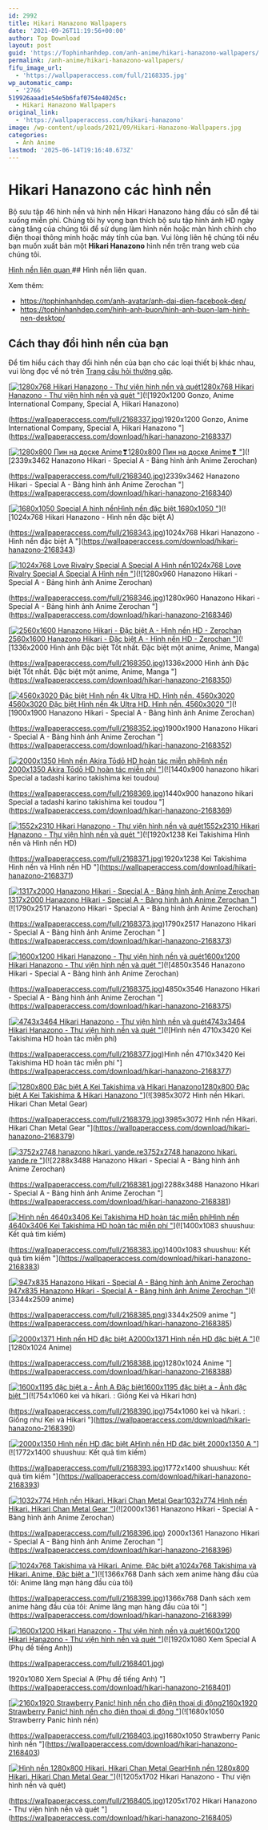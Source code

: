 ```yaml
---
id: 2992
title: Hikari Hanazono Wallpapers
date: '2021-09-26T11:19:56+00:00'
author: Top Download
layout: post
guid: 'https://Tophinhanhdep.com/anh-anime/hikari-hanazono-wallpapers/'
permalink: /anh-anime/hikari-hanazono-wallpapers/
fifu_image_url:
  - 'https://wallpaperaccess.com/full/2168335.jpg'
wp_automatic_camp:
  - '2766'
519926aaad1e54e5b6faf0754e402d5c:
  - Hikari Hanazono Wallpapers
original_link:
  - 'https://wallpaperaccess.com/hikari-hanazono'
image: /wp-content/uploads/2021/09/Hikari-Hanazono-Wallpapers.jpg
categories:
  - Ảnh Anime
lastmod: '2025-06-14T19:16:40.673Z'
---
```

# Hikari Hanazono các hình nền

Bộ sưu tập 46 hình nền và hình nền Hikari Hanazono hàng đầu có sẵn để tải xuống miễn phí. Chúng tôi hy vọng bạn thích bộ sưu tập hình ảnh HD ngày càng tăng của chúng tôi để sử dụng làm hình nền hoặc màn hình chính cho điện thoại thông minh hoặc máy tính của bạn. Vui lòng liên hệ chúng tôi nếu bạn muốn xuất bản một **Hikari Hanazono** hình nền trên trang web của chúng tôi.

[Hình nền liên quan ](#related) ## Hình nền liên quan.

   
 Xem thêm:

   
- <https://tophinhanhdep.com/anh-avatar/anh-dai-dien-facebook-dep/>
- <https://tophinhanhdep.com/hinh-anh-buon/hinh-anh-buon-lam-hinh-nen-desktop/>

## Cách thay đổi hình nền của bạn

Để tìm hiểu cách thay đổi hình nền của bạn cho các loại thiết bị khác nhau, vui lòng đọc về nó trên [Trang câu hỏi thường gặp](https://tophinhanhdep.com/faq/).

  
[[![1280x768 Hikari Hanazono - Thư viện hình nền và quét](https://wallpaperaccess.com/full/2168335.jpg)1280x768 Hikari Hanazono - Thư viện hình nền và quét "](https://wallpaperaccess.com/download/hikari-hanazono-2168335)](![1920x1200 Gonzo, Anime International Company, Special A, Hikari Hanazono)

(https://wallpaperaccess.com/full/2168337.jpg)1920x1200 Gonzo, Anime International Company, Special A, Hikari Hanazono "](https://wallpaperaccess.com/download/hikari-hanazono-2168337)

[[![1280x800 Пин на доске Anime❣](https://wallpaperaccess.com/full/2168338.jpg)1280x800 Пин на доске Anime❣ "](https://wallpaperaccess.com/download/hikari-hanazono-2168338)](![2339x3462 Hanazono Hikari - Special A - Bảng hình ảnh Anime Zerochan)

(https://wallpaperaccess.com/full/2168340.jpg)2339x3462 Hanazono Hikari - Special A - Bảng hình ảnh Anime Zerochan "](https://wallpaperaccess.com/download/hikari-hanazono-2168340)

[[![1680x1050 Special A hình nền](https://wallpaperaccess.com/full/2168342.jpg)Hình nền đặc biệt 1680x1050 "](https://wallpaperaccess.com/download/hikari-hanazono-2168342)](![1024x768 Hikari Hanazono - Hình nền đặc biệt A)

(https://wallpaperaccess.com/full/2168343.jpg)1024x768 Hikari Hanazono - Hình nền đặc biệt A "](https://wallpaperaccess.com/download/hikari-hanazono-2168343)

[[![1024x768 Love Rivalry Special A Special A Hình nền](https://wallpaperaccess.com/full/2168344.jpg)1024x768 Love Rivalry Special A Special A Hình nền "](https://wallpaperaccess.com/download/hikari-hanazono-2168344)](![1280x960 Hanazono Hikari - Special A - Bảng hình ảnh Anime Zerochan)

(https://wallpaperaccess.com/full/2168346.jpg)1280x960 Hanazono Hikari - Special A - Bảng hình ảnh Anime Zerochan "](https://wallpaperaccess.com/download/hikari-hanazono-2168346)

[[![2560x1600 Hanazono Hikari - Đặc biệt A - Hình nền HD - Zerochan](https://wallpaperaccess.com/full/2168349.jpg)2560x1600 Hanazono Hikari - Đặc biệt A - Hình nền HD - Zerochan "](https://wallpaperaccess.com/download/hikari-hanazono-2168349)](![1336x2000 Hình ảnh Đặc biệt Tốt nhất.  Đặc biệt một anime, Anime, Manga)

(https://wallpaperaccess.com/full/2168350.jpg)1336x2000 Hình ảnh Đặc biệt Tốt nhất. Đặc biệt một anime, Anime, Manga "](https://wallpaperaccess.com/download/hikari-hanazono-2168350)

[[![4560x3020 Đặc biệt Hình nền 4k Ultra HD.  Hình nền.  4560x3020](https://wallpaperaccess.com/full/2168351.jpg)4560x3020 Đặc biệt Hình nền 4k Ultra HD. Hình nền. 4560x3020 "](https://wallpaperaccess.com/download/hikari-hanazono-2168351)](![1900x1900 Hanazono Hikari - Special A - Bảng hình ảnh Anime Zerochan)

(https://wallpaperaccess.com/full/2168352.jpg)1900x1900 Hanazono Hikari - Special A - Bảng hình ảnh Anime Zerochan "](https://wallpaperaccess.com/download/hikari-hanazono-2168352)

[[![2000x1350 Hình nền Akira Tōdō HD hoàn tác miễn phí](https://wallpaperaccess.com/full/2168354.jpg)Hình nền 2000x1350 Akira Tōdō HD hoàn tác miễn phí "](https://wallpaperaccess.com/download/hikari-hanazono-2168354)](![1440x900 hanazono hikari Special a tadashi karino takishima kei toudou)

(https://wallpaperaccess.com/full/2168369.jpg)1440x900 hanazono hikari Special a tadashi karino takishima kei toudou "](https://wallpaperaccess.com/download/hikari-hanazono-2168369)

[[![1552x2310 Hikari Hanazono - Thư viện hình nền và quét](https://wallpaperaccess.com/full/2168370.jpg)1552x2310 Hikari Hanazono - Thư viện hình nền và quét "](https://wallpaperaccess.com/download/hikari-hanazono-2168370)](![1920x1238 Kei Takishima Hình nền và Hình nền HD)

(https://wallpaperaccess.com/full/2168371.jpg)1920x1238 Kei Takishima Hình nền và Hình nền HD "](https://wallpaperaccess.com/download/hikari-hanazono-2168371)

[[![1317x2000 Hanazono Hikari - Special A - Bảng hình ảnh Anime Zerochan](https://wallpaperaccess.com/full/2168372.jpg)1317x2000 Hanazono Hikari - Special A - Bảng hình ảnh Anime Zerochan "](https://wallpaperaccess.com/download/hikari-hanazono-2168372)](![1790x2517 Hanazono Hikari - Special A - Bảng hình ảnh Anime Zerochan)

(https://wallpaperaccess.com/full/2168373.jpg)1790x2517 Hanazono Hikari - Special A - Bảng hình ảnh Anime Zerochan " ](https://wallpaperaccess.com/download/hikari-hanazono-2168373)

[[![1600x1200 Hikari Hanazono - Thư viện hình nền và quét](https://wallpaperaccess.com/full/2168374.jpg)1600x1200 Hikari Hanazono - Thư viện hình nền và quét "](https://wallpaperaccess.com/download/hikari-hanazono-2168374)](![4850x3546 Hanazono Hikari - Special A - Bảng hình ảnh Anime Zerochan)

(https://wallpaperaccess.com/full/2168375.jpg)4850x3546 Hanazono Hikari - Special A - Bảng hình ảnh Anime Zerochan "](https://wallpaperaccess.com/download/hikari-hanazono-2168375)

[[![4743x3464 Hikari Hanazono - Thư viện hình nền và quét](https://wallpaperaccess.com/full/2168376.jpg)4743x3464 Hikari Hanazono - Thư viện hình nền và quét "](https://wallpaperaccess.com/download/hikari-hanazono-2168376)](![Hình nền 4710x3420 Kei Takishima HD hoàn tác miễn phí)

(https://wallpaperaccess.com/full/2168377.jpg)Hình nền 4710x3420 Kei Takishima HD hoàn tác miễn phí "](https://wallpaperaccess.com/download/hikari-hanazono-2168377)

[[![1280x800 Đặc biệt A Kei Takishima và Hikari Hanazono](https://wallpaperaccess.com/full/2168378.jpg)1280x800 Đặc biệt A Kei Takishima &amp; Hikari Hanazono "](https://wallpaperaccess.com/download/hikari-hanazono-2168378)](![3985x3072 Hình nền Hikari.  Hikari Chan Metal Gear)

(https://wallpaperaccess.com/full/2168379.jpg)3985x3072 Hình nền Hikari. Hikari Chan Metal Gear "](https://wallpaperaccess.com/download/hikari-hanazono-2168379)

[[![3752x2748 hanazono hikari.  yande.re](https://wallpaperaccess.com/full/2168380.jpg)3752x2748 hanazono hikari. yande.re "](https://wallpaperaccess.com/download/hikari-hanazono-2168380)](![2288x3488 Hanazono Hikari - Special A - Bảng hình ảnh Anime Zerochan)

(https://wallpaperaccess.com/full/2168381.jpg)2288x3488 Hanazono Hikari - Special A - Bảng hình ảnh Anime Zerochan "](https://wallpaperaccess.com/download/hikari-hanazono-2168381)

[[![Hình nền 4640x3406 Kei Takishima HD hoàn tác miễn phí](https://wallpaperaccess.com/full/2168382.jpg)Hình nền 4640x3406 Kei Takishima HD hoàn tác miễn phí "](https://wallpaperaccess.com/download/hikari-hanazono-2168382)](![1400x1083 shuushuu: Kết quả tìm kiếm)

(https://wallpaperaccess.com/full/2168383.jpg)1400x1083 shuushuu: Kết quả tìm kiếm "](https://wallpaperaccess.com/download/hikari-hanazono-2168383)

[[![947x835 Hanazono Hikari - Special A - Bảng hình ảnh Anime Zerochan](https://wallpaperaccess.com/full/2168384.jpg)947x835 Hanazono Hikari - Special A - Bảng hình ảnh Anime Zerochan "](https://wallpaperaccess.com/download/hikari-hanazono-2168384)](![3344x2509 anime)

(https://wallpaperaccess.com/full/2168385.png)3344x2509 anime "](https://wallpaperaccess.com/download/hikari-hanazono-2168385)

[[![2000x1371 Hình nền HD đặc biệt A](https://wallpaperaccess.com/full/2168386.jpg)2000x1371 Hình nền HD đặc biệt A "](https://wallpaperaccess.com/download/hikari-hanazono-2168386)](![1280x1024 Anime)

(https://wallpaperaccess.com/full/2168388.jpg)1280x1024 Anime "](https://wallpaperaccess.com/download/hikari-hanazono-2168388)

[[![1600x1195 đặc biệt a - Ảnh A Đặc biệt](https://wallpaperaccess.com/full/2168389.jpg)1600x1195 đặc biệt a - Ảnh đặc biệt "](https://wallpaperaccess.com/download/hikari-hanazono-2168389)](![754x1060 kei và hikari.  : Giống Kei và Hikari hơn)

(https://wallpaperaccess.com/full/2168390.jpg)754x1060 kei và hikari. : Giống như Kei và Hikari "](https://wallpaperaccess.com/download/hikari-hanazono-2168390)

[[![2000x1350 Hình nền HD đặc biệt A](https://wallpaperaccess.com/full/2168391.jpg)Hình nền HD đặc biệt 2000x1350 A "](https://wallpaperaccess.com/download/hikari-hanazono-2168391)](![1772x1400 shuushuu: Kết quả tìm kiếm)

(https://wallpaperaccess.com/full/2168393.jpg)1772x1400 shuushuu: Kết quả tìm kiếm "](https://wallpaperaccess.com/download/hikari-hanazono-2168393)

[[![1032x774 Hình nền Hikari.  Hikari Chan Metal Gear](https://wallpaperaccess.com/full/2168395.jpg)1032x774 Hình nền Hikari. Hikari Chan Metal Gear "](https://wallpaperaccess.com/download/hikari-hanazono-2168395)](![2000x1361 Hanazono Hikari - Special A - Bảng hình ảnh Anime Zerochan)

(https://wallpaperaccess.com/full/2168396.jpg) 2000x1361 Hanazono Hikari - Special A - Bảng hình ảnh Anime Zerochan "](https://wallpaperaccess.com/download/hikari-hanazono-2168396)

[[![1024x768 Takishima và Hikari.  Anime, Đặc biệt a](https://wallpaperaccess.com/full/2168397.jpg)1024x768 Takishima và Hikari. Anime, Đặc biệt a "](https://wallpaperaccess.com/download/hikari-hanazono-2168397)](![1366x768 Danh sách xem anime hàng đầu của tôi: Anime lãng mạn hàng đầu của tôi)

(https://wallpaperaccess.com/full/2168399.jpg)1366x768 Danh sách xem anime hàng đầu của tôi: Anime lãng mạn hàng đầu của tôi "](https://wallpaperaccess.com/download/hikari-hanazono-2168399)

[[![1600x1200 Hikari Hanazono - Thư viện hình nền và quét](https://wallpaperaccess.com/full/2168400.jpg)1600x1200 Hikari Hanazono - Thư viện hình nền và quét "](https://wallpaperaccess.com/download/hikari-hanazono-2168400)](![1920x1080 Xem Special A (Phụ đề tiếng Anh))

(https://wallpaperaccess.com/full/2168401.jpg)

1920x1080 Xem Special A (Phụ đề tiếng Anh) "](https://wallpaperaccess.com/download/hikari-hanazono-2168401)

[[![2160x1920 Strawberry Panic!  hình nền cho điện thoại di động](https://wallpaperaccess.com/full/2168402.jpg)2160x1920 Strawberry Panic! hình nền cho điện thoại di động "](https://wallpaperaccess.com/download/hikari-hanazono-2168402)](![1680x1050 Strawberry Panic hình nền)

(https://wallpaperaccess.com/full/2168403.jpg)1680x1050 Strawberry Panic hình nền "](https://wallpaperaccess.com/download/hikari-hanazono-2168403)

[[![Hình nền 1280x800 Hikari.  Hikari Chan Metal Gear](https://wallpaperaccess.com/full/2168404.jpg)Hình nền 1280x800 Hikari. Hikari Chan Metal Gear "](https://wallpaperaccess.com/download/hikari-hanazono-2168404)](![1205x1702 Hikari Hanazono - Thư viện hình nền và quét)

(https://wallpaperaccess.com/full/2168405.jpg)1205x1702 Hikari Hanazono - Thư viện hình nền và quét "](https://wallpaperaccess.com/download/hikari-hanazono-2168405)
